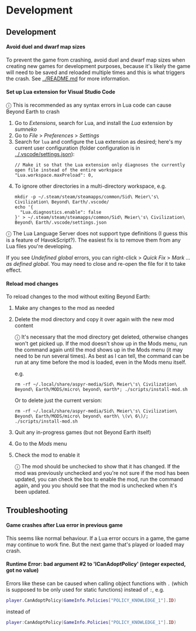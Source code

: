 # Development

## Development

#### Avoid duel and dwarf map sizes

To prevent the game from crashing, avoid duel and dwarf map sizes when creating new games for development purposes, because it's likely the game will need to be saved and reloaded multiple times and this is what triggers the crash. See [../README.md](../README.md) for more information.

#### Set up Lua extension for Visual Studio Code

ⓘ This is recommended as any syntax errors in Lua code can cause Beyond Earth to crash

1. Go to _Extensions_, search for Lua, and install the _Lua_ extension by _sumneko_
1. Go to _File_ > _Preferences_ > _Settings_
1. Search for `lua` and configure the Lua extension as desired; here's my current user configuration (folder configuration is in [../.vscode/settings.json](../.vscode/settings.json)):
   ```jsonc
   // Make it so that the Lua extension only diagnoses the currently open file instead of the entire workspace
   "Lua.workspace.maxPreload": 0,
   ```
1. To ignore other directories in a multi-directory workspace, e.g.
   ```
   mkdir -p ~/.steam/steam/steamapps/common/Sid\ Meier\'s\ Civilization\ Beyond\ Earth/.vscode/
   echo '{
     "Lua.diagnostics.enable": false
   }' > ~/.steam/steam/steamapps/common/Sid\ Meier\'s\ Civilization\ Beyond\ Earth/.vscode/settings.json
   ```

ⓘ The Lua Language Server does not support type definitions (I guess this is a feature of HavokScript?). The easiest fix is to remove them from any Lua files you're developing.

If you see _Undefined global_ errors, you can right-click > _Quick Fix_ > _Mark ... as defined global_. You may need to close and re-open the file for it to take effect.

#### Reload mod changes

To reload changes to the mod without exiting Beyond Earth:

1. Make any changes to the mod as needed

1. Delete the mod directory and copy it over again with the new mod content

   ⓘ It's necessary that the mod directory get deleted, otherwise changes won't get picked up. If the mod doesn't show up in the Mods menu, run the command again until the mod shows up in the Mods menu (it may need to be run several times). As best as I can tell, the command can be run at any time before the mod is loaded, even in the Mods menu itself.

   e.g.

   ```
   rm -rf ~/.local/share/aspyr-media/Sid\ Meier\'s\ Civilization\ Beyond\ Earth/MODS/micro\ beyond\ earth*; ./scripts/install-mod.sh
   ```

   Or to delete just the current version:

   ```
   rm -rf ~/.local/share/aspyr-media/Sid\ Meier\'s\ Civilization\ Beyond\ Earth/MODS/micro\ beyond\ earth\ \(v\ 6\)/; ./scripts/install-mod.sh
   ```

1. Quit any in-progress games (but not Beyond Earth itself)
1. Go to the _Mods_ menu
1. Check the mod to enable it

   ⓘ The mod should be unchecked to show that it has changed. If the mod was previously unchecked and you're not sure if the mod has been updated, you can check the box to enable the mod, run the command again, and you you should see that the mod is unchecked when it's been updated.

## Troubleshooting

#### Game crashes after Lua error in previous game

This seems like normal behaviour. If a Lua error occurs in a game, the game may continue to work fine. But the next game that's played or loaded may crash.

#### Runtime Error: bad argument #2 to 'lCanAdoptPolicy' (integer expected, got no value)

Errors like these can be caused when calling object functions with `.` (which is supposed to be only used for static functions) instead of `:`, e.g.

```lua
player.CanAdoptPolicy(GameInfo.Policies["POLICY_KNOWLEDGE_1"].ID)
```

instead of

```lua
player:CanAdoptPolicy(GameInfo.Policies["POLICY_KNOWLEDGE_1"].ID)
```
